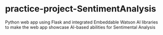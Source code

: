 # practice-project-SentimentAnalysis
Python web app using Flask and integrated Embeddable Watson AI libraries to make the web app showcase AI-based abilities for Sentimental Analysis

